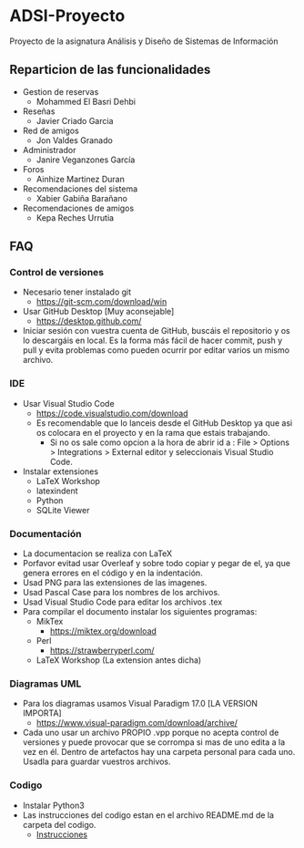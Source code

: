 # ADSI-Proyecto

Proyecto de la asignatura Análisis y Diseño de Sistemas de Información

## Reparticion de las funcionalidades

* Gestion de reservas
  * Mohammed El Basri Dehbi
* Reseñas
  * Javier Criado Garcia
* Red de amigos
  * Jon Valdes Granado
* Administrador
  * Janire Veganzones García
* Foros
  * Ainhize Martinez Duran
* Recomendaciones del sistema
  * Xabier Gabiña Barañano
* Recomendaciones de amigos
  * Kepa Reches Urrutia

## FAQ

### Control de versiones

* Necesario tener instalado git
  * <https://git-scm.com/download/win>
* Usar GitHub Desktop [Muy aconsejable]
  * <https://desktop.github.com/>
* Iniciar sesión con vuestra cuenta de GitHub, buscáis el repositorio y os lo descargáis en local. Es la forma más fácil de hacer commit, push y pull y evita problemas como pueden ocurrir por editar varios un mismo archivo.

### IDE

* Usar Visual Studio Code
  * <https://code.visualstudio.com/download>
  * Es recomendable que lo lanceis desde el GitHub Desktop ya que asi os colocara en el proyecto y en la rama que estais trabajando.
    * Si no os sale como opcion a la hora de abrir id a : File > Options > Integrations > External editor y seleccionais Visual Studio Code.
* Instalar extensiones
  * LaTeX Workshop
  * latexindent
  * Python
  * SQLite Viewer

### Documentación

* La documentacion se realiza con LaTeX
* Porfavor evitad usar Overleaf y sobre todo copiar y pegar de el, ya que genera errores en el código y en la indentación.
* Usad PNG para las extensiones de las imagenes.
* Usad Pascal Case para los nombres de los archivos.
* Usad Visual Studio Code para editar los archivos .tex
* Para compilar el documento instalar los siguientes programas:
  * MikTex
    * <https://miktex.org/download>
  * Perl
    * <https://strawberryperl.com/>
  * LaTeX Workshop (La extension antes dicha)

### Diagramas UML

* Para los diagramas usamos Visual Paradigm 17.0 [LA VERSION IMPORTA]
  * <https://www.visual-paradigm.com/download/archive/>
* Cada uno usar un archivo PROPIO .vpp porque no acepta control de versiones y puede provocar que se corrompa si mas de uno edita a la vez en él. Dentro de artefactos hay una carpeta personal para cada uno. Usadla para guardar vuestros archivos.

### Codigo

* Instalar Python3
* Las instrucciones del codigo estan en el archivo README.md de la carpeta del codigo.
  * [Instrucciones](artefactos\src\README.md)
